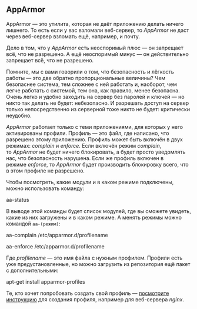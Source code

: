 
## **AppArmor**

AppArmor — это утилита, которая не даёт приложению делать ничего лишнего. То есть если у вас взломали веб-сервер, то _AppArmor_ не даст через веб-сервер взломать ещё, например, и почту.

Дело в том, что у _AppArmor_ есть неоспоримый плюс — он запрещает всё, что не разрешено. А ещё неоспоримый минус — он действительно запрещает всё, что не разрешено.

Помните, мы с вами говорили о том, что безопасность и лёгкость работы — это две обратно пропорциональные величины? Чем безопаснее система, тем сложнее с ней работать и, наоборот, чем легче работать с системой, тем она, как правило, менее безопасна. Очень легко и удобно заходить на сервер без паролей и ключей — но никто так делать не будет: небезопасно. И разрешать доступ на сервер только непосредственно из серверной тоже никто не будет: критически неудобно.

_AppArmor_ работает только с теми приложениями, для которых у него активированы профили. Профиль — это файл, где написано, что разрешено этому приложению. Профиль может быть включён в двух режимах: _complain_ и _enforce_. Если включён режим _complain_, то _AppArmor_ не будет ничего блокировать, а будет просто уведомлять нас, что безопасность нарушена. Если же профиль включен в режиме _enforce_, то _AppArmor_ будет производить блокировку всего, что в этом профиле не разрешено.

Чтобы посмотреть, какие модули и в каком режиме подключены, можно использовать команду:

aa-status

В выводе этой команды будет список модулей, где вы сможете увидеть, какие из них загружены и в каком режиме. А менять режимы можно командой `aa-(режим)`:

aa-complain /etc/apparmor.d/profilename

aa-enforce /etc/apparmor.d/profilename

Где _profilename_ — это имя файла с нужным профилем. Профили есть уже предустановленные, но можно загрузить из репозитория ещё пакет с дополнительными:

apt-get install apparmor-profiles

Те, кто хочет попробовать создать свой профиль — [посмотрите инструкцию](https://www.codeflow.site/ru/article/how-to-create-an-apparmor-profile-for-nginx-on-ubuntu-14-04) для создания профиля, например для веб-сервера _nginx_.